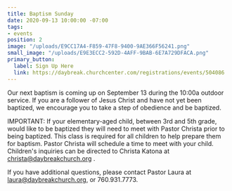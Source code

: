 ```yaml
---
title: Baptism Sunday
date: 2020-09-13 10:00:00 -07:00
tags:
- events
position: 2
image: "/uploads/E9CC17A4-F859-47F8-9400-9AE366F56241.png"
small_image: "/uploads/E9E3ECC2-592D-4AFF-9BAB-6E7A729DFACA.png"
primary_button:
  label: Sign Up Here
  link: https://daybreak.churchcenter.com/registrations/events/504086
---
```


Our next baptism is coming up on September 13 during the 10:00a outdoor service. If you are a follower of Jesus Christ and have not yet been baptized, we encourage you to take a step of obedience and be baptized.

IMPORTANT: If your elementary-aged child, between 3rd and 5th grade, would like to be baptized they will need to meet with Pastor Christa prior to being baptized. This class is required for all children to help prepare them for baptism. Pastor Christa will schedule a time to meet with your child. Children's inquiries can be directed to Christa Katona at christa@daybreakchurch.org .

If you have additional questions, please contact Pastor Laura at laura@daybreakchurch.org, or 760.931.7773.
